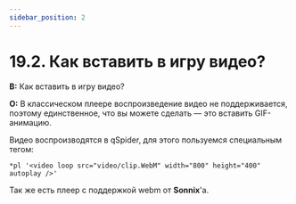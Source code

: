 ```yaml
---
sidebar_position: 2
---
```


# 19.2. Как вставить в игру видео?
<!-- [:faq_19_02] -->
**В:** Как вставить в игру видео?

**О:**
В классическом плеере воспроизведение видео не поддерживается, поэтому единственное, что вы можете сделать — это вставить GIF-анимацию.

Видео воспроизводятся в qSpider, для этого пользуемся специальным тегом:

```qsp
*pl '<video loop src="video/clip.WebM" width="800" height="400" autoplay />'
```

Так же есть плеер с поддержкой webm от **Sonnix**'а.
